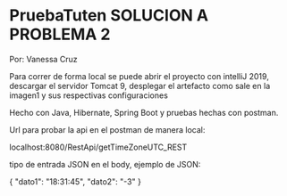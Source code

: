 # PruebaTuten SOLUCION A PROBLEMA 2

Por: Vanessa Cruz

Para correr de forma local se puede abrir el proyecto con intelliJ 2019, descargar el servidor Tomcat 9, desplegar el artefacto como sale en la imagen1 y sus respectivas configuraciones

Hecho con Java, Hibernate, Spring Boot y pruebas hechas con postman.

Url para probar la api en el postman de manera local:

localhost:8080/RestApi/getTimeZoneUTC_REST

tipo de entrada JSON en el body, ejemplo de JSON:

{
    "dato1": "18:31:45",
    "dato2": "-3"
}
